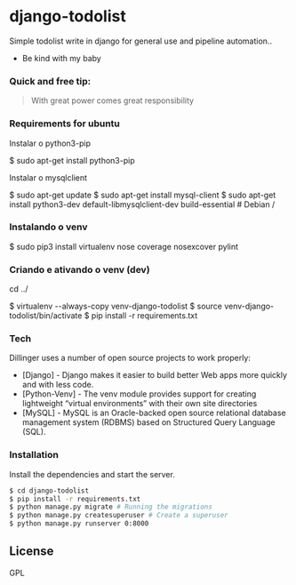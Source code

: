 # django-todolist

Simple todolist write in django for general use and pipeline automation..

  - Be kind with my baby

### Quick and free tip:

> With great power comes great responsibility


### Requirements for ubuntu

Instalar o python3-pip

$ sudo apt-get install python3-pip

Instalar o mysqlclient

$ sudo apt-get update
$ sudo apt-get install mysql-client
$ sudo apt-get install python3-dev default-libmysqlclient-dev build-essential # Debian /

### Instalando o venv

$ sudo pip3 install virtualenv nose coverage nosexcover pylint

### Criando e ativando o venv (dev)

cd ../    

$ virtualenv  --always-copy  venv-django-todolist
$ source venv-django-todolist/bin/activate
$ pip install -r requirements.txt

### Tech

Dillinger uses a number of open source projects to work properly:

* [Django] - Django makes it easier to build better Web apps more quickly and with less code.
* [Python-Venv] - The venv module provides support for creating lightweight “virtual environments” with their own site directories
* [MySQL] - MySQL is an Oracle-backed open source relational database management system (RDBMS) based on Structured Query Language (SQL).


### Installation

Install the dependencies and start the server.

```sh
$ cd django-todolist
$ pip install -r requirements.txt
$ python manage.py migrate # Running the migrations
$ python manage.py createsuperuser # Create a superuser
$ python manage.py runserver 0:8000
```


License
----

GPL
